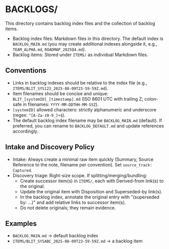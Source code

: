 # BACKLOGS/

This directory contains backlog index files and the collection of backlog items.

- Backlog index files: Markdown files in this directory. The default index is `BACKLOG_MAIN.md` (you may create additional indexes alongside it, e.g., `TEAM_ALPHA.md`, `ROADMAP_2025Q4.md`).
- Backlog items: Stored under `ITEMS/` as individual Markdown files.

## Conventions
- Links in backlog indexes should be relative to the index file (e.g., `ITEMS/BLIT_SYS123_2025-08-09T23-59-59Z.md`).
- Item filenames should be concise and unique: `BLIT_[systemID]_[timestamp].md` (ISO 8601 UTC with trailing Z; colon-safe in filenames: `YYYY-MM-DDTHH-MM-SSZ`).
- `[systemID]` allowed characters: strictly alphanumeric and underscore (regex: `^[A-Za-z0-9_]+$`).
- The default backlog index filename may be `BACKLOG_MAIN.md` (default). If preferred, you can rename to `BACKLOG_DEFAULT.md` and update references accordingly.

## Intake and Discovery Policy
- Intake: Always create a minimal raw item quickly (Summary, Source Reference to the note, filename per convention). Set `source_track: Captured`.
- Discovery triage: Right-size scope. If splitting/merging/bundling:
  - Create successor item(s) in `ITEMS/`, each with Derived-from link(s) to the original.
  - Update the original item with Disposition and Superseded-by link(s).
  - In the backlog index, annotate the original entry with "(superseded by: ...)" and add relative links to successor item(s).
  - Do not delete originals; they remain evidence.

## Examples
- `BACKLOG_MAIN.md` → default backlog index
- `ITEMS/BLIT_SYSABC_2025-08-09T23-59-59Z.md` → a backlog item
